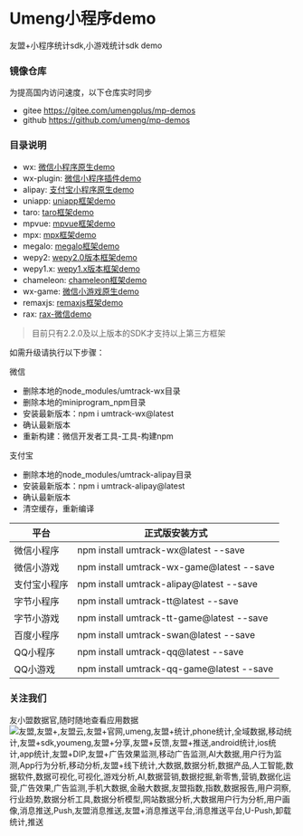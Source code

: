 # Umeng小程序demo
友盟+小程序统计sdk,小游戏统计sdk demo

### 镜像仓库
为提高国内访问速度，以下仓库实时同步
* gitee https://gitee.com/umengplus/mp-demos
* github https://github.com/umeng/mp-demos
### 目录说明
* wx: [微信小程序原生demo](./wx)
* wx-plugin: [微信小程序插件demo](./wx-plugin)
* alipay: [支付宝小程序原生demo](./alipay)
* uniapp: [uniapp框架demo](./uniapp)
* taro: [taro框架demo](./taro)
* mpvue: [mpvue框架demo](./mpvue)
* mpx: [mpx框架demo](./mpx)
* megalo: [megalo框架demo](./megalo)
* wepy2: [wepy2.0版本框架demo](./wepy2)
* wepy1.x: [wepy1.x版本框架demo](./wepy-one)
* chameleon: [chameleon框架demo](./chameleon)
* wx-game: [微信小游戏原生demo](./wx-game)
* remaxjs: [remaxjs框架demo](./remaxjs)
* rax: [rax-微信demo](./rax)

> 目前只有2.2.0及以上版本的SDK才支持以上第三方框架

如需升级请执行以下步骤：  

微信
* 删除本地的node_modules/umtrack-wx目录
* 删除本地的miniprogram_npm目录
* 安装最新版本：npm i umtrack-wx@latest
* 确认最新版本
* 重新构建：微信开发者工具-工具-构建npm

支付宝
* 删除本地的node_modules/umtrack-alipay目录
* 安装最新版本：npm i umtrack-alipay@latest
* 确认最新版本
* 清空缓存，重新编译


| 平台 | 正式版安装方式 
|  ----  | ----  |
| 微信小程序 | npm install umtrack-wx@latest --save
| 微信小游戏 | npm install umtrack-wx-game@latest --save
| 支付宝小程序 | npm install umtrack-alipay@latest --save
| 字节小程序 | npm install umtrack-tt@latest --save
| 字节小游戏 | npm install umtrack-tt-game@latest --save
| 百度小程序 | npm install umtrack-swan@latest --save
| QQ小程序 | npm install umtrack-qq@latest --save
| QQ小游戏 | npm install umtrack-qq-game@latest --save

### 关注我们
友小盟数据官,随时随地查看应用数据
![友盟,友盟+,友盟云,友盟+官网,umeng,友盟+统计,phone统计,全域数据,移动统计,友盟+sdk,youmeng,友盟+分享,友盟+反馈,友盟+推送,android统计,ios统计,app统计,友盟+DIP,友盟+广告效果监测,移动广告监测,AI大数据,用户行为监测,App行为分析,移动分析,友盟+线下统计,大数据,数据分析,数据产品,人工智能,数据软件,数据可视化,可视化,游戏分析,AI,数据营销,数据挖掘,新零售,营销,数据化运营,广告效果,广告监测,手机大数据,金融大数据,友盟指数,指数,数据报告,用户洞察,行业趋势,数据分析工具,数据分析模型,网站数据分析,大数据用户行为分析,用户画像,消息推送,Push,友盟消息推送,友盟+消息推送平台,消息推送平台,U-Push,卸载统计,推送](https://gw.alicdn.com/tfs/TB1BtJebMgP7K4jSZFqXXamhVXa-430-430.png)